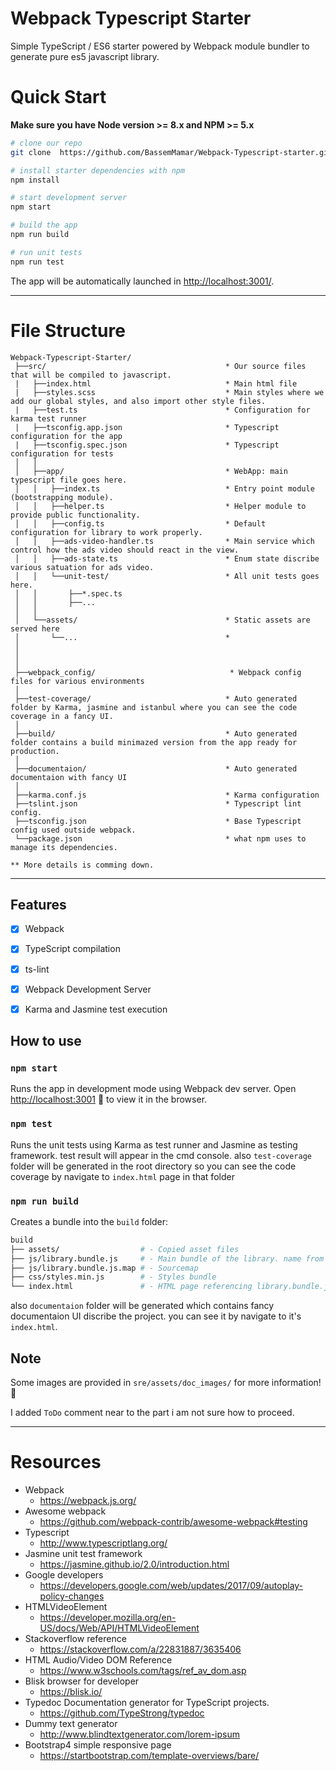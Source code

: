 # Webpack Typescript Starter

Simple TypeScript / ES6 starter powered by Webpack module bundler to generate pure es5 javascript library.


# Quick Start #

**Make sure you have Node version >= 8.x and NPM >= 5.x**
```bash
# clone our repo
git clone  https://github.com/BassemMamar/Webpack-Typescript-starter.git

# install starter dependencies with npm
npm install

# start development server
npm start

# build the app
npm run build

# run unit tests 
npm run test

```
The app will be automatically launched in [http://localhost:3001/](http://localhost:3001/).

---


# File Structure #

```
Webpack-Typescript-Starter/
 ├──src/                                        * Our source files that will be compiled to javascript.
 |   ├──index.html                              * Main html file
 |   ├──styles.scss                             * Main styles where we add our global styles, and also import other style files.
 |   ├──test.ts                                 * Configuration for karma test runner
 |   ├──tsconfig.app.json                       * Typescript configuration for the app
 |   ├──tsconfig.spec.json                      * Typescript configuration for tests
 │   │
 │   ├──app/                                    * WebApp: main typescript file goes here.
 │   │   ├──index.ts                            * Entry point module (bootstrapping module).
 │   │   ├──helper.ts                           * Helper module to provide public functionality.
 │   │   ├──config.ts                           * Default configuration for library to work properly.
 │   │   ├──ads-video-handler.ts                * Main service which control how the ads video should react in the view.
 │   │   ├──ads-state.ts                        * Enum state discribe various satuation for ads video.
 │   │   └──unit-test/                          * All unit tests goes here.
 │   │       ├──*.spec.ts                       
 │   │       ├──...                             
 │   │
 │   └──assets/                                 * Static assets are served here
 │       └──...                                 * 
 │  
 │
 │
 ├──webpack_config/                              * Webpack config files for various environments 
 │    
 ├──test-coverage/                              * Auto generated folder by Karma, jasmine and istanbul where you can see the code coverage in a fancy UI.
 │
 ├──build/                                      * Auto generated folder contains a build minimazed version from the app ready for production.
 │
 ├──documentaion/                               * Auto generated documentaion with fancy UI
 │
 ├──karma.conf.js                               * Karma configuration
 ├──tslint.json                                 * Typescript lint config.
 ├──tsconfig.json                               * Base Typescript config used outside webpack.
 └──package.json                                * what npm uses to manage its dependencies.

** More details is comming down. 
```


---


## Features

- [x] Webpack
- [x] TypeScript compilation
- [x] ts-lint
- [x] Webpack Development Server
- [x] Karma and Jasmine test execution


## How to use


### `npm start` 

Runs the app in development mode using Webpack dev server.
Open [http://localhost:3001](http://localhost:3001) 🎉 to view it in the browser.

### `npm test`

Runs the unit tests using Karma as test runner and Jasmine as testing framework.
test result will appear in the cmd console.
also `test-coverage` folder will be generated in the root directory so you can see the code coverage by navigate to `index.html` page in that folder

### `npm run build`

Creates a bundle into the `build` folder:

```sh
build
├── assets/                  # - Copied asset files
├── js/library.bundle.js     # - Main bundle of the library. name from webpack.config
├── js/library.bundle.js.map # - Sourcemap
├── css/styles.min.js        # - Styles bundle
└── index.html               # - HTML page referencing library.bundle.js
```

also `documentaion` folder will be generated which contains fancy documentaion UI discribe the project. you can see it by navigate to it's `index.html`.



## Note

Some images are provided in `sre/assets/doc_images/` for more information! 🙏

I added `ToDo` comment near to the part i am not sure how to proceed.


---

# Resources
 * Webpack
    * https://webpack.js.org/
 * Awesome webpack
    * https://github.com/webpack-contrib/awesome-webpack#testing
 * Typescript 
    * http://www.typescriptlang.org/ 
 * Jasmine unit test framework
    * https://jasmine.github.io/2.0/introduction.html   
 * Google developers
    * https://developers.google.com/web/updates/2017/09/autoplay-policy-changes      
 * HTMLVideoElement
    * https://developer.mozilla.org/en-US/docs/Web/API/HTMLVideoElement
 * Stackoverflow reference
    * https://stackoverflow.com/a/22831887/3635406    
 * HTML Audio/Video DOM Reference
    * https://www.w3schools.com/tags/ref_av_dom.asp
 * Blisk browser for developer
    * https://blisk.io/    
 * Typedoc Documentation generator for TypeScript projects. 
    * https://github.com/TypeStrong/typedoc 
 * Dummy text generator
    * http://www.blindtextgenerator.com/lorem-ipsum   
 * Bootstrap4 simple responsive page
    * https://startbootstrap.com/template-overviews/bare/     
     

